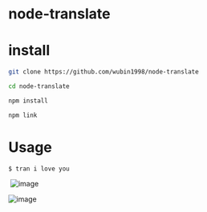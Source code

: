 # node-translate

# install
```bash
git clone https://github.com/wubin1998/node-translate

cd node-translate

npm install

npm link
```

# Usage
```bash
$ tran i love you
```

​
![image](http://o6httuwar.bkt.clouddn.com/node_tran_img1.png)

![image](http://o6httuwar.bkt.clouddn.com/node_tran_img2.png)
